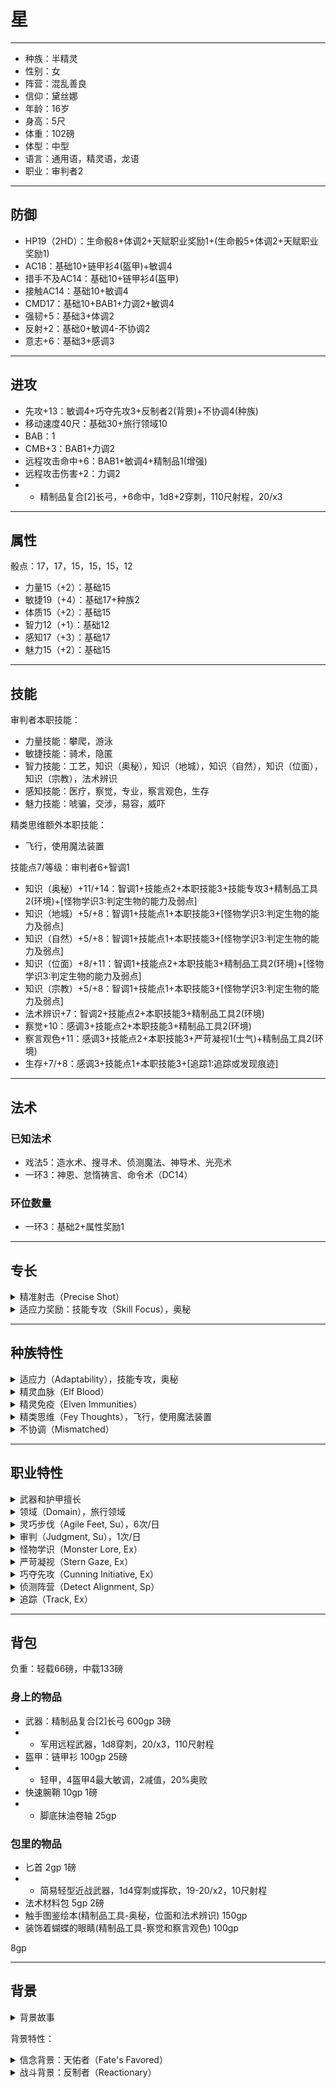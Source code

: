# 星

----

- 种族：半精灵
- 性别：女
- 阵营：混乱善良
- 信仰：黛丝娜
- 年龄：16岁
- 身高：5尺
- 体重：102磅
- 体型：中型
- 语言：通用语，精灵语，龙语
- 职业：审判者2

----

## 防御

- HP19（2HD）：生命骰8+体调2+天赋职业奖励1+(生命骰5+体调2+天赋职业奖励1)
- AC18：基础10+链甲衫4(盔甲)+敏调4
- 措手不及AC14：基础10+链甲衫4(盔甲)
- 接触AC14：基础10+敏调4
- CMD17：基础10+BAB1+力调2+敏调4
- 强韧+5：基础3+体调2
- 反射+2：基础0+敏调4-不协调2
- 意志+6：基础3+感调3

----

## 进攻

- 先攻+13：敏调4+巧夺先攻3+反制者2(背景)+不协调4(种族)
- 移动速度40尺：基础30+旅行领域10
- BAB：1
- CMB+3：BAB1+力调2
- 远程攻击命中+6：BAB1+敏调4+精制品1(增强)
- 远程攻击伤害+2：力调2
- - 精制品复合[2]长弓，+6命中，1d8+2穿刺，110尺射程，20/x3

----

## 属性

骰点：17，17，15，15，15，12
- 力量15（+2）：基础15
- 敏捷19（+4）：基础17+种族2
- 体质15（+2）：基础15
- 智力12（+1）：基础12
- 感知17（+3）：基础17
- 魅力15（+2）：基础15

----

## 技能

审判者本职技能：
- 力量技能：攀爬，游泳
- 敏捷技能：骑术，隐匿
- 智力技能：工艺，知识（奥秘），知识（地城），知识（自然），知识（位面），知识（宗教），法术辨识
- 感知技能：医疗，察觉，专业，察言观色，生存
- 魅力技能：唬骗，交涉，易容，威吓

精类思维额外本职技能：
- 飞行，使用魔法装置

技能点7/等级：审判者6+智调1

- 知识（奥秘）+11/+14：智调1+技能点2+本职技能3+技能专攻3+精制品工具2(环境)+[怪物学识3:判定生物的能力及弱点]
- 知识（地城）+5/+8：智调1+技能点1+本职技能3+[怪物学识3:判定生物的能力及弱点]
- 知识（自然）+5/+8：智调1+技能点1+本职技能3+[怪物学识3:判定生物的能力及弱点]
- 知识（位面）+8/+11：智调1+技能点2+本职技能3+精制品工具2(环境)+[怪物学识3:判定生物的能力及弱点]
- 知识（宗教）+5/+8：智调1+技能点1+本职技能3+[怪物学识3:判定生物的能力及弱点]
- 法术辨识+7：智调2+技能点2+本职技能3+精制品工具2(环境)
- 察觉+10：感调3+技能点2+本职技能3+精制品工具2(环境)
- 察言观色+11：感调3+技能点2+本职技能3+严苛凝视1(士气)+精制品工具2(环境)
- 生存+7/+8：感调3+技能点1+本职技能3+[追踪1:追踪或发现痕迹]

----
## 法术

### 已知法术

- 戏法5：造水术、搜寻术、侦测魔法、神导术、光亮术
- 一环3：神恩、怠惰祷言、命令术（DC14）

### 环位数量

- 一环3：基础2+属性奖励1

----

## 专长

<details>
<summary>
精准射击（Precise Shot）
</summary>
你对近战中的对手射击或投掷远程武器时不需在攻击检定上承受标准的-4减值。
</details>

<details>
<summary>
适应力奖励：技能专攻（Skill Focus），奥秘
</summary>

你在所有涉及该技能的检定上获得+3加值。如果你该技能的等级为10或更高，此加值提升为+6。

特殊说明：你可以多次选取此专长。其效果不叠加。每次你获得此专长时，它作用于一种新技能。
</details>

----

## 种族特性

<details>
<summary>
适应力（Adaptability），技能专攻，奥秘
</summary>
半精灵在1级时获得“技能专攻”作为奖励专长。
</details>

<details>
<summary>
精灵血脉（Elf Blood）
</summary>
在判断与种族相关的效果时，半精灵同时被视为精灵与人类。
</details>

<details>
<summary>
精灵免疫（Elven Immunities）
</summary>
半精灵免疫魔法睡眠效果，并且在对抗惑控系法术以及效果时，豁免检定获得+2种族加值。
</details>

<details>
<summary>
精类思维（Fey Thoughts），飞行，使用魔法装置
</summary>
在以下技能中选择两项技能：特技、唬骗、攀爬、交涉、易容、逃脱、飞行、知识（自然）、察觉、表演、察言观色、巧手、潜行、游泳、使用魔法装置。所选技能成为本职技能。该特性取代多才多艺。
</details>

<details>
<summary>
不协调（Mismatched）
</summary>
并非拥有着人类与精灵混合的身体和面部特征，或非倾向于父母其中一方，一小部分半精灵拥有异常的混合特征。他们拥有明显不协调的眼睛和耳朵，以及参差不齐的肢体。拥有此特性的半精灵在反射豁免承受-2罚值，但在先攻检定获得+4种族加值。此特性取代敏锐感官和昏暗视觉。
</details>

----

## 职业特性

<details>
<summary>
武器和护甲擅长
</summary>
审判者擅长使用所有简易武器，以及手弩、长弓、连发弩、短弓和他们信仰神祉的偏好武器。他们擅长轻型、中型盔甲和盾牌（除了塔盾）。
</details>

<details>
<summary>
领域（Domain），旅行领域
</summary>

如同牧师，审判者信仰的神祉影响到她的阵营、她可使用的魔法以及她的价值观。尽管审判者不像牧师那样严守神祉的戒律，事实上如果能更好地为她的信仰服务她会乐意违反它们，但是她还是需要对这些规条表示尊重。审判者可以选择一个她信仰的神祉所包含的领域。审判者只有阵营符合才可以选择阵营领域。如果你的GM许可，审判者也可以为一个理念服务而非一个特定神祉，并选择一个象征她个人理想和能力的领域。对此阵营领域的约束依然生效。每个领域根据审判者等级给予一些神授力量。审判者不会获得领域奖励的法术列表，也不会得到奖励的领域法术位。审判者用他的等级决定神授力量的强度和效果如同牧师等级一样。如果审判者拥有牧师等级，她的两个领域之一必须与审判者等级所选择的领域相同。决定这个领域神授力量的强度和效果时牧师等级和审判者等级叠加，但是决定奖励法术时不会叠加。

你是一名探险家，在旅行中找到简单的快乐，它是脚、魔法、神奇的运输工具。你的基本速度增加10英尺。
</details>

<details>
<summary>
灵巧步伐（Agile Feet, Su），6次/日
</summary>
以一个自由动作，你可以在一轮中获得更好的机动性。在接下来的一轮中，你忽视所有困难地形带来的穿越时的移动力惩罚。你每日可使用本能力的次数为“3+感知修正”。
</details>

<details>
<summary>
审判（Judgment, Su），1次/日
</summary>

从1级开始，审判者可以用一个迅捷动作对她的敌人进行审判。当审判开始时，审判者根据使用的审判类型获得加值或者特殊能力。1级时审判者每天可以使用这个能力1次。在4级及之后每3级，审判者每天可以获得额外1次使用次数。一旦启动，这个能力持续到战斗结束，然后所有优势马上消失。审判者必须参与战斗才能获得这些优势。如果她陷入惊惧、恐慌、麻痹、震慑、昏迷，或者其他不能参与战斗的状态，该能力不会结束，但她失去审判带来的优势、直到回归到战斗中。当审判者使用该能力时，她必须选择一种审判效果。以一个迅捷动作，她可以改变审判种类。如果审判者是邪恶阵营，她得到的是亵渎加值而非神圣加值。中立阵营的审判者必须选择获得神圣加值或亵渎加值，一旦选定将无法改变。

惩戒（Destruction）：审判者充满了神圣的怒火，在所有武器伤害上获得+1神圣加值。这个加值每3级审判者等级额外+1。

治疗（Healing）：审判者被治疗之光包围，获得1点快速医疗。只要审判者依然存活并且审判未结束，她就可以每轮获得1点治疗。每轮治疗量每3级审判者等级额外+1。

正义（Justice）：这个审判促使审判者寻求正义，在所有攻击上获得+1神圣加值。这个加值每5级审判者等级额外+1。10级时，当确认重击威胁时该加值加倍。

锐刺（Piercing）：这个审判让审判者强大的集中力并且让他的法术更加强大。这个审判给予专注检定及穿透法术抗力的施法者等级检定+1神圣加值。这个加值每3级审判者等级额外+1。

保护（Protection）：审判者身旁环绕着保护的光环，给予防御等级+1神圣加值。这个加值每5级审判者等级额外+1。10级时，当确认对你造成的重击威胁时该加值加倍。

纯净（Purity）：审判者对敌人的卑劣侵害获得保护，在所有豁免检定上获得+1神圣加值。这个加值每5级审判者等级额外+1。10级时，这个加值对抗诅咒、疾病和毒素时加倍。

坚韧（Resiliency）：审判者更能对抗伤害，获得伤害减免“1/魔法”。这个伤害减免每5级审判者等级额外+1。10级时，伤害减免从魔法变为审判者的对立阵营（混乱、邪恶、善良、秩序）。如果她是中立阵营，审判者不会得到该提升。

抗力（Resistance）：审判者受到一层闪烁的光环防护，获得2点能量抗力，对应的能量类型在审判开始时选择决定（强酸、寒冷、电击、火焰、音波）。这个防护每3级审判者等级额外+2。

制裁（Smiting）：审判为审判者的武器浸染神圣的光芒。审判者的武器在穿透伤害减免时视为魔法武器。6级时，审判者的武器在穿透伤害减免时同时被视为一个阵营武器（混乱、邪恶、善良、秩序）。阵营种类取决于审判者的阵营。如果审判者是中立阵营，她不会得到这个好处。10级时，审判者的武器在穿透伤害减免时视为精金武器（但不会额外减少硬度）。
</details>


<details>
<summary>
怪物学识（Monster Lore, Ex）
</summary>
当判定生物的能力及弱点时，审判者在智力修正之外，额外将她的感知修正加在知识技能检定上。
</details>

<details>
<summary>
严苛凝视（Stern Gaze, Ex）
</summary>
审判者擅长于察觉她们敌人的诡计并威吓他们。审判者在所有威吓及察言观色上得到审判者等级一半（最少+1）的士气加值。
</details>

<details>
<summary>
巧夺先攻（Cunning Initiative, Ex）
</summary>
在2级时，审判者在敏捷修正之外，额外将她的感知修正加在先攻检定上。
</details>

<details>
<summary>
侦测阵营（Detect Alignment, Sp）
</summary>
审判者可以随意使用‘侦测混乱’、‘侦测邪恶’、‘侦测善良’或‘侦测秩序’。在同一时间内她只能使用其中一个。
</details>

<details>
<summary>
追踪（Track, Ex）
</summary>
在2级，当审判者进行追踪或发现痕迹的生存检定时，可将她一半职业等级加入检定。
</details>

----

## 背包

负重：轻载66磅，中载133磅

### 身上的物品

- 武器：精制品复合[2]长弓 600gp 3磅
- - 军用远程武器，1d8穿刺，20/x3，110尺射程
- 盔甲：链甲衫 100gp 25磅 
- - 轻甲，4盔甲4最大敏调，2减值，20%奥败
- 快速腕鞘 10gp 1磅
- - 脚底抹油卷轴 25gp

### 包里的物品


- 匕首 2gp 1磅
- - 简易轻型近战武器，1d4穿刺或挥砍，19-20/x2，10尺射程
- 法术材料包 5gp 2磅
- 触手图鉴绘本(精制品工具-奥秘，位面和法术辨识) 150gp
- 装饰着蝴蝶的眼睛(精制品工具-察觉和察言观色) 100gp

8gp

----

## 背景

<details>
<summary>
背景故事
</summary>

星在贵族家庭中被养大，整天呆在家里的星只通过书籍了解世界。在绘本里了解了各种各样的怪物之后，它们总是会出现在星的梦里欺负星。阅读到关于梦境女神黛丝娜的介绍后，星才意识到这些梦境是来自黛丝娜的赐福，让她在梦里舒舒服服地学到了许多怪物学识和战斗技巧，如何使用武器与这些怪物战斗，并在梦里获得主导地位。她发现在现实中她也可以熟练地进行射击，并用黛丝娜的神术强化自己。

在学习到了足够的战斗技巧之后，星打算出发去现实中亲身体验一下这些怪物，同时还可以帮助和指引旅人来散播黛丝娜的恩典。星前往了听上去会有很多怪物和坏人出没的埋没城，但现实中的怪物比黛丝娜梦境中的怪物更凶残和强大，屡屡败退的星只好偷偷躲在有时会出现的警卫队后面用弓箭支援。和警卫队混熟之后他们邀请了星加入警卫队。虽然星不喜欢警卫队的规章制度，但呆在警卫队里就可以合作制服更强大的在梦里从未体验过的怪物，所以她接受了邀请并对这些制度闭口不言。
</details>

背景特性：

<details>
<summary>
信念背景：天佑者（Fate's Favored）
</summary>
天命注视着你。当你受益于幸运加值或类似状况时，该加值提高1。
</details>

<details>
<summary>
战斗背景：反制者（Reactionary）
</summary>
你幼时常受人欺负，但从来都不会主动发难。取而代之的是你精于预见突然袭击、并能够快速应对威胁。你的先攻检定获得+2背景加值。
</details>
